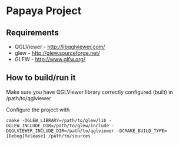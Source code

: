 # Papaya Project
## Requirements
- QGLViewer - http://libqglviewer.com/
- glew - http://glew.sourceforge.net/
- GLFW - http://www.glfw.org/


## How to build/run it
Make sure you have QGLViewer library correctly configured (built) in /path/to/qglviewer


Configure the project with
```
cmake -DGLEW_LIBRARY=/path/to/glew/lib -DGLEW_INCLUDE_DIR=/path/to/glew/include -DQGLVIEWER_INCLUDE_DIR=/path/to/qglviewer -DCMAKE_BUILD_TYPE=[Debug|Release] /path/to/sources
```
